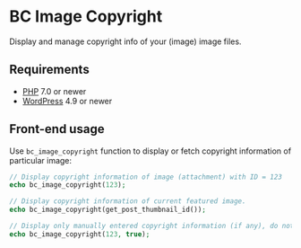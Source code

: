 # BC Image Copyright

Display and manage copyright info of your (image) image files.

## Requirements

* [PHP](https://secure.php.net/) 7.0 or newer
* [WordPress](https://wordpress.org/) 4.9 or newer

## Front-end usage

Use `bc_image_copyright` function to display or fetch copyright information of particular image:

```php
// Display copyright information of image (attachment) with ID = 123
echo bc_image_copyright(123);

// Display copyright information of current featured image.
echo bc_image_copyright(get_post_thumbnail_id());

// Display only manually entered copyright information (if any), do not read image file metadata as fallback.
echo bc_image_copyright(123, true);
```
